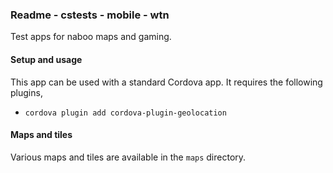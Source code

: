 ### Readme - cstests - mobile - wtn

Test apps for naboo maps and gaming.

#### Setup and usage
This app can be used with a standard Cordova app. It requires the following plugins,

  * `cordova plugin add cordova-plugin-geolocation`

#### Maps and tiles
Various maps and tiles are available in the `maps` directory.
